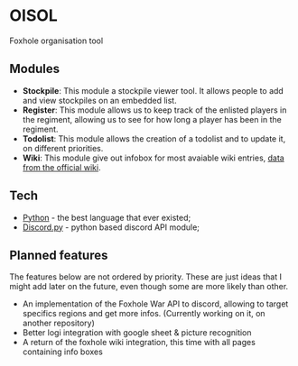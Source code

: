 
# OISOL

Foxhole organisation tool

## Modules

- **Stockpile**: This module a stockpile viewer tool. It allows people to add and view stockpiles on an embedded list.
- **Register**: This module allows us to keep track of the enlisted players in the regiment, allowing us to see for how long a player has been in the regiment.
- **Todolist**: This module allows the creation of a todolist and to update it, on different priorities.
- **Wiki**: This module give out infobox for most avaiable wiki entries, [data from the official wiki](https://foxhole.wiki.gg/wiki/Foxhole_Wiki).

## Tech

- [Python](https://www.python.org/) - the best language that ever existed;
- [Discord.py](https://discordpy.readthedocs.io/en/stable/) - python based discord API module;


## Planned features

The features below are not ordered by priority. These are just ideas that I might add later on the future, even though some are more likely than other.

- An implementation of the Foxhole War API to discord, allowing to target specifics regions and get more infos. (Currently working on it, on another repository)
- Better logi integration with google sheet & picture recognition
- A return of the foxhole wiki integration, this time with all pages containing info boxes
